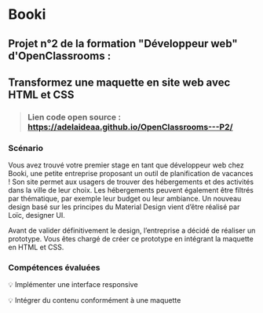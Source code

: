 # Booki
## Projet n°2 de la formation "Développeur web" d'OpenClassrooms : 
## Transformez une maquette en site web avec HTML et CSS 

> ### Lien code open source : https://adelaideaa.github.io/OpenClassrooms---P2/

### Scénario

Vous avez trouvé votre premier stage en tant que développeur web chez Booki, une petite entreprise proposant un outil de planification de vacances ! Son site permet aux usagers de trouver des hébergements et des activités dans la ville de leur choix. Les hébergements peuvent également être filtrés par thématique, par exemple leur budget ou leur ambiance.
Un nouveau design basé sur les principes du Material Design vient d’être réalisé par Loïc, designer UI.

Avant de valider définitivement le design, l’entreprise a décidé de réaliser un prototype. Vous êtes chargé de créer ce prototype en intégrant la maquette en HTML et CSS.

### Compétences évaluées

:bulb: Implémenter une interface responsive

:bulb: Intégrer du contenu conformément à une maquette


